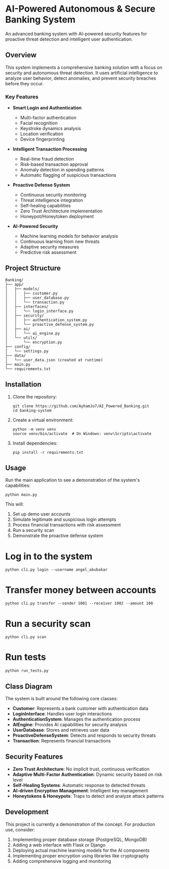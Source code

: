 # AI-Powered Autonomous & Secure Banking System

An advanced banking system with AI-powered security features for proactive threat detection and intelligent user authentication.

## Overview

This system implements a comprehensive banking solution with a focus on security and autonomous threat detection. It uses artificial intelligence to analyze user behavior, detect anomalies, and prevent security breaches before they occur.

### Key Features

- **Smart Login and Authentication**
  - Multi-factor authentication
  - Facial recognition
  - Keystroke dynamics analysis
  - Location verification
  - Device fingerprinting

- **Intelligent Transaction Processing**
  - Real-time fraud detection
  - Risk-based transaction approval
  - Anomaly detection in spending patterns
  - Automatic flagging of suspicious transactions

- **Proactive Defense System**
  - Continuous security monitoring
  - Threat intelligence integration
  - Self-healing capabilities
  - Zero Trust Architecture implementation
  - Honeypot/Honeytoken deployment

- **AI-Powered Security**
  - Machine learning models for behavior analysis
  - Continuous learning from new threats
  - Adaptive security measures
  - Predictive risk assessment

## Project Structure

```
Banking/
├── app/
│   ├── models/
│   │   ├── customer.py
│   │   ├── user_database.py
│   │   └── transaction.py
│   ├── interfaces/
│   │   └── login_interface.py
│   ├── security/
│   │   ├── authentication_system.py
│   │   └── proactive_defense_system.py
│   ├── ai/
│   │   └── ai_engine.py
│   └── utils/
│       └── encryption.py
├── config/
│   └── settings.py
├── data/
│   └── user_data.json (created at runtime)
├── main.py
└── requirements.txt
```

## Installation

1. Clone the repository:
   ```
   git clone https://github.com/AyhamJo7/AI_Powered_Banking.git
   cd banking-system
   ```

2. Create a virtual environment:
   ```
   python -m venv venv
   source venv/bin/activate  # On Windows: venv\Scripts\activate
   ```

3. Install dependencies:
   ```
   pip install -r requirements.txt
   ```

## Usage

Run the main application to see a demonstration of the system's capabilities:

```
python main.py
```

This will:
1. Set up demo user accounts
2. Simulate legitimate and suspicious login attempts
3. Process financial transactions with risk assessment
4. Run a security scan
5. Demonstrate the proactive defense system

# Log in to the system
```
python cli.py login --username angel_abubakar
```

# Transfer money between accounts
```
python cli.py transfer --sender 1001 --receiver 1002 --amount 100
```
# Run a security scan
```
python cli.py scan
```

# Run tests
```
python run_tests.py
```


## Class Diagram

The system is built around the following core classes:

- **Customer**: Represents a bank customer with authentication data
- **LoginInterface**: Handles user login interactions
- **AuthenticationSystem**: Manages the authentication process
- **AIEngine**: Provides AI capabilities for security analysis
- **UserDatabase**: Stores and retrieves user data
- **ProactiveDefenseSystem**: Detects and responds to security threats
- **Transaction**: Represents financial transactions

## Security Features

- **Zero Trust Architecture**: No implicit trust, continuous verification
- **Adaptive Multi-Factor Authentication**: Dynamic security based on risk level
- **Self-Healing Systems**: Automatic response to detected threats
- **AI-driven Encryption Management**: Intelligent key management
- **Honeytokens & Honeypots**: Traps to detect and analyze attack patterns

## Development

This project is currently a demonstration of the concept. For production use, consider:

1. Implementing proper database storage (PostgreSQL, MongoDB)
2. Adding a web interface with Flask or Django
3. Deploying actual machine learning models for the AI components
4. Implementing proper encryption using libraries like cryptography
5. Adding comprehensive logging and monitoring

